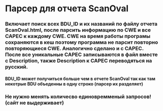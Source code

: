 # Парсер для отчета ScanOval
### Включает поиск всех BDU_ID и их названий по файлу отчета ScanOval.html, после парсить информацию по CWE и все CAPEC к каждому СWE. CWE на время работы програмы сохраняются в кеш поэтому программа не парсит повторно повторяющиеся CWE. Аналогично сделано и с CAPEC. После все уникальные CAPEC записываются в файл вместе с Description, также Description к CAPEC переводяться на русский.  
#### BDU_ID может получиться больше чем в отчете ScanOval так как там некотрые BDU объеденны в одну строко (парсер их разделяет)
### Не нужно менять количесво единовремменый запросов! (сайт не выдерживает)

